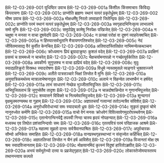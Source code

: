 BR-12-03-269-001  	युधिष्ठिर उवाच
BR-12-03-269-001a	किंशीलः किंसमाचारः किंविद्यः किंपरायणः
BR-12-03-269-001c	प्राप्नोति ब्रह्मणः स्थानं यत्परं प्रकृतेर्ध्रुवम्
BR-12-03-269-002  	भीष्म उवाच
BR-12-03-269-002a	मोक्षधर्मेषु निरतो लघ्वाहारो जितेन्द्रियः
BR-12-03-269-002c	प्राप्नोति परमं स्थानं यत्परं प्रकृतेर्ध्रुवम्
BR-12-03-269-003a	स्वगृहादभिनिःसृत्य लाभालाभे समो मुनिः
BR-12-03-269-003c	समुपोढेषु कामेषु निरपेक्षः परिव्रजेत्
BR-12-03-269-004a	न चक्षुषा न मनसा न वाचा दूषयेदपि
BR-12-03-269-004c	न प्रत्यक्षं परोक्षं वा दूषणं व्याहरेत्क्वचित्
BR-12-03-269-005a	न हिंस्यात्सर्वभूतानि मैत्रायणगतिश्चरेत्
BR-12-03-269-005c	नेदं जीवितमासाद्य वैरं कुर्वीत केनचित्
BR-12-03-269-006a	अतिवादांस्तितिक्षेत नाभिमन्येत्कथञ्चन
BR-12-03-269-006c	क्रोध्यमानः प्रियं ब्रूयादाक्रुष्टः कुशलं वदेत्
BR-12-03-269-007a	प्रदक्षिणं प्रसव्यं च ग्राममध्ये न चाचरेत्
BR-12-03-269-007c	भैक्षचर्यामनापन्नो न गच्छेत्पूर्वकेतितः
BR-12-03-269-008a	अवकीर्णः सुगुप्तश्च न वाचा ह्यप्रियं वदेत्
BR-12-03-269-008c	मृदुः स्यादप्रतिक्रूरो विस्रब्धः स्यादरोषणः
BR-12-03-269-009a	विधूमे न्यस्तमुसले व्यङ्गारे भुक्तवज्जने
BR-12-03-269-009c	अतीते पात्रसञ्चारे भिक्षां लिप्सेत वै मुनिः
BR-12-03-269-010a	अनुयात्रिकमर्थस्य मात्रालाभेष्वनादृतः
BR-12-03-269-010c	अलाभे न विहन्येत लाभश्चैनं न हर्षयेत्
BR-12-03-269-011a	लाभं साधारणं नेच्छेन्न भुञ्जीताभिपूजितः
BR-12-03-269-011c	अभिपूजितलाभं हि जुगुप्सेतैव तादृशः
BR-12-03-269-012a	न चान्नदोषान्निन्देत न गुणानभिपूजयेत्
BR-12-03-269-012c	शय्यासने विविक्ते च नित्यमेवाभिपूजयेत्
BR-12-03-269-013a	शून्यागारं वृक्षमूलमरण्यमथ वा गुहाम्
BR-12-03-269-013c	अज्ञातचर्यां गत्वान्यां ततोऽन्यत्रैव संविशेत्
BR-12-03-269-014a	अनुरोधविरोधाभ्यां समः स्यादचलो ध्रुवः
BR-12-03-269-014c	सुकृतं दुष्कृतं चोभे नानुरुध्येत कर्मणि
BR-12-03-269-015a	वाचो वेगं मनसः क्रोधवेगं विवित्सावेगमुदरोपस्थवेगम्
BR-12-03-269-015c	एतान्वेगान्विनयेद्वै तपस्वी निन्दा चास्य हृदयं नोपहन्यात्
BR-12-03-269-016a	मध्यस्थ एव तिष्ठेत प्रशंसानिन्दयोः समः
BR-12-03-269-016c	एतत्पवित्रं परमं परिव्राजक आश्रमे
BR-12-03-269-017a	महात्मा सुव्रतो दान्तः सर्वत्रैवानपाश्रितः
BR-12-03-269-017c	अपूर्वचारकः सौम्यो अनिकेतः समाहितः
BR-12-03-269-018a	वानप्रस्थगृहस्थाभ्यां न संसृज्येत कर्हिचित्
BR-12-03-269-018c	अज्ञातलिप्सां लिप्सेत न चैनं हर्ष आविशेत्
BR-12-03-269-019a	विजानतां मोक्ष एष श्रमः स्यादविजानताम्
BR-12-03-269-019c	मोक्षयानमिदं कृत्स्नं विदुषां हारितोऽब्रवीत्
BR-12-03-269-020a	अभयं सर्वभूतेभ्यो दत्त्वा यः प्रव्रजेद्गृहात्
BR-12-03-269-020c	लोकास्तेजोमयास्तस्य तथानन्त्याय कल्पते

